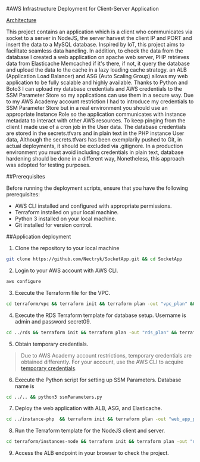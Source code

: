 #AWS Infrastructure Deployment for Client-Server Application

[Architecture](https://github.com/Nectryk/SocketApp/blob/main/ArchitectureSocketApp.drawio.png)

This project contains an application which is a client who communicates via socket to a server in NodeJS, the server harvest the client IP and PORT and insert the data to a MySQL database. Inspired by IoT, this project aims to facilitate seamless data handling. In addition, to check the data from the database I created a web application on apache web server, PHP retrieves data from Elasticache Memcached if it's there, if not, it query the database and upload the data to the cache in a lazy loading cache strategy. an ALB (Application Load Balancer) and ASG (Auto Scaling Group) allows my web application to be fully scalable and highly available. Thanks to Python and Boto3 I can upload my database credentials and AWS credentials to the SSM Parameter Store so my applications can use them in a secure way. Due to my AWS Academy account restriction I had to introduce my credentials to SSM Parameter Store but in a real environment you should use an appropriate Instance Role so the application communicates with instance metadata to interact with other AWS resources. To keep pinging from the client I made use of a cron job in the User data. The database credentials are stored in the secrets.tfvars and in plain text in the PHP instance User data, Although the secrets.tfvars has been exemplarily pushed to Git, in actual deployments, it should be excluded via .gitignore. In a production environment you must avoid including credentials in plain text, database hardening should be done in a different way, Nonetheless, this approach was adopted for testing purposes.

##Prerequisites

Before running the deployment scripts, ensure that you have the following prerequisites:

- AWS CLI installed and configured with appropriate permissions.
- Terraform installed on your local machine.
- Python 3 installed on your local machine.
- Git installed for version control.

##Application deployment

1. Clone the repository to your local machine

```bash
git clone https://github.com/Nectryk/SocketApp.git && cd SocketApp
```

2. Login to your AWS account with AWS CLI.

```bash
aws configure
```

3. Execute the Terraform file for the VPC.

```bash
cd terraform/vpc && terraform init && terraform plan -out "vpc_plan" && terraform apply "vpc_plan"
```

4. Execute the RDS Terraform template for database setup. Username is admin and password secret09.

```bash
cd ../rds && terraform init && terraform plan -out "rds_plan" && terraform apply "rds_plan"
```
5. Obtain temporary credentials.

> Due to AWS Academy account restrictions, temporary credentials are obtained differently. 
> For your account, use the AWS CLI to acquire [temporary credentials](https://docs.aws.amazon.com/IAM/latest/UserGuide/id_credentials_temp_use-resources.html).

6. Execute the Python script for setting up SSM Parameters. Database name is 

```bash
cd ../.. && python3 ssmParameters.py 
```

7. Deploy the web application with ALB, ASG, and Elasticache.

```bash
cd ../instance-php  && terraform init && terraform plan -out "web_app_plan" && terraform apply "web_app_plan"
```

8. Run the Terraform template for the NodeJS client and server.

```bash
cd terraform/instances-node && terraform init && terraform plan -out "node_plan" && terraform apply "node_plan"
```

9. Access the ALB endpoint in your browser to check the project.